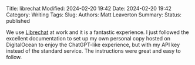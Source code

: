 Title: librechat
Modified: 2024-02-20 19:42
Date: 2024-02-20 19:42
Category: Writing
Tags:
Slug:
Authors: Matt Leaverton
Summary:
Status: published

We use [Librechat](https://github.com/danny-avila/LibreChat) at work and it is a fantastic experience. I just followed the excellent documentation to set up my own personal copy hosted on DigitalOcean to enjoy the ChatGPT-like experience, but with my API key instead of the standard service. The instructions were great and easy to follow. 
